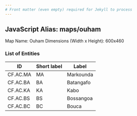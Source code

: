 ```yaml
---
# Front matter (even empty) required for Jekyll to process
---
```


## JavaScript Alias: maps/ouham

Map Name: Ouham
Dimensions (Width x Height): 600x460

### List of Entities

ID | Short label | Label
---|---|---|
CF.AC.MA|MA|Markounda
CF.AC.BA|BA|Batangafo
CF.AC.KA|KA|Kabo
CF.AC.BS|BS|Bossangoa
CF.AC.BC|BC|Bouca
